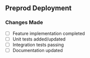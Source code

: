 ## Preprod Deployment

### Changes Made
- [ ] Feature implementation completed
- [ ] Unit tests added/updated
- [ ] Integration tests passing
- [ ] Documentation updated